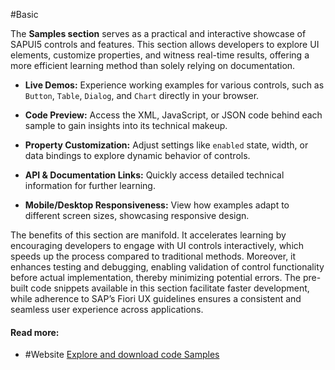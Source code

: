 #Basic 

The **Samples section** serves as a practical and interactive showcase of SAPUI5 controls and features. This section allows developers to explore UI elements, customize properties, and witness real-time results, offering a more efficient learning method than solely relying on documentation.

-  **Live Demos:** Experience working examples for various controls, such as `Button`, `Table`, `Dialog`, and `Chart` directly in your browser.

-  **Code Preview:** Access the XML, JavaScript, or JSON code behind each sample to gain insights into its technical makeup.

-  **Property Customization:** Adjust settings like `enabled` state, width, or data bindings to explore dynamic behavior of controls.

-  **API & Documentation Links:** Quickly access detailed technical information for further learning.

-  **Mobile/Desktop Responsiveness:** View how examples adapt to different screen sizes, showcasing responsive design.


The benefits of this section are manifold. It accelerates learning by encouraging developers to engage with UI controls interactively, which speeds up the process compared to traditional methods. Moreover, it enhances testing and debugging, enabling validation of control functionality before actual implementation, thereby minimizing potential errors. The pre-built code snippets available in this section facilitate faster development, while adherence to SAP’s Fiori UX guidelines ensures a consistent and seamless user experience across applications.

#### Read more:

-  #Website [Explore and download code Samples](https://sapui5.hana.ondemand.com/#/controls) 